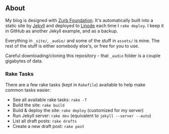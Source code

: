 ## About

My blog is designed with [Zurb Foundation](http://foundation.zurb.com). It's automatically built into a static site by [Jekyll](http://jekyllrb.com/) and deployed to [Linode](http://www.linode.com/?r=4b85e2ea3c6b78b139cc41e341ae37fdac438c54) each time I `rake deploy`. I keep it in GitHub as another Jekyll example, and as a backup.

Everything in `_site/`, `_audio/` and some of the stuff in `assets/` is mine. The rest of the stuff is either somebody else's, or free for you to use.

Careful downloading/cloning this repository - that `_audio` folder is a couple gigabytes of data.

### Rake Tasks

There are a few rake tasks (kept in `Rakefile`) available to help make common tasks easier:

* See all available rake tasks: `rake -T`
* Build the site: `rake build`
* Build & deploy the site: `rake deploy` (customized for my server)
* Run Jekyll server: `rake dev` (equivalent to `jekyll --server --auto`)
* List all draft posts: `rake drafts`
* Create a new draft post: `rake post`
